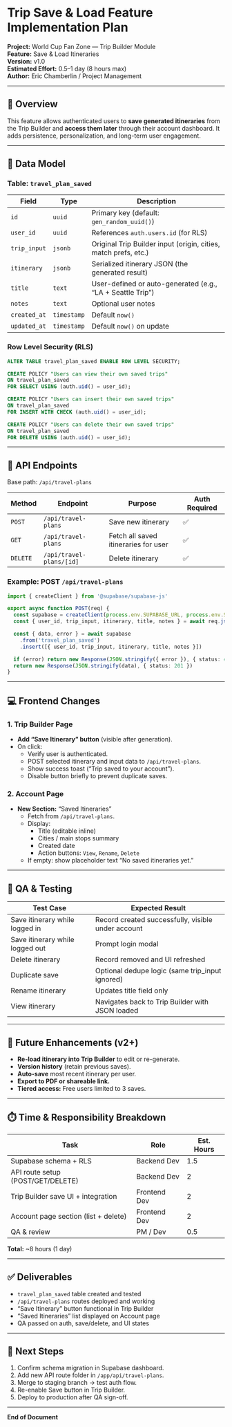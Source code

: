 # Trip Save & Load Feature Implementation Plan
**Project:** World Cup Fan Zone — Trip Builder Module  
**Feature:** Save & Load Itineraries  
**Version:** v1.0  
**Estimated Effort:** 0.5–1 day (8 hours max)  
**Author:** Eric Chamberlin / Project Management

---

## 🎯 Overview
This feature allows authenticated users to **save generated itineraries** from the Trip Builder and **access them later** through their account dashboard. It adds persistence, personalization, and long-term user engagement.

---

## 🧩 Data Model

### Table: `travel_plan_saved`

| Field | Type | Description |
|--------|------|--------------|
| `id` | `uuid` | Primary key (default: `gen_random_uuid()`) |
| `user_id` | `uuid` | References `auth.users.id` (for RLS) |
| `trip_input` | `jsonb` | Original Trip Builder input (origin, cities, match prefs, etc.) |
| `itinerary` | `jsonb` | Serialized itinerary JSON (the generated result) |
| `title` | `text` | User-defined or auto-generated (e.g., “LA + Seattle Trip”) |
| `notes` | `text` | Optional user notes |
| `created_at` | `timestamp` | Default `now()` |
| `updated_at` | `timestamp` | Default `now()` on update |

### Row Level Security (RLS)
```sql
ALTER TABLE travel_plan_saved ENABLE ROW LEVEL SECURITY;

CREATE POLICY "Users can view their own saved trips"
ON travel_plan_saved
FOR SELECT USING (auth.uid() = user_id);

CREATE POLICY "Users can insert their own saved trips"
ON travel_plan_saved
FOR INSERT WITH CHECK (auth.uid() = user_id);

CREATE POLICY "Users can delete their own saved trips"
ON travel_plan_saved
FOR DELETE USING (auth.uid() = user_id);
```

---

## 🧠 API Endpoints

Base path: `/api/travel-plans`

| Method | Endpoint | Purpose | Auth Required |
|---------|-----------|----------|----------------|
| `POST` | `/api/travel-plans` | Save new itinerary | ✅ |
| `GET` | `/api/travel-plans` | Fetch all saved itineraries for user | ✅ |
| `DELETE` | `/api/travel-plans/[id]` | Delete itinerary | ✅ |

### Example: POST `/api/travel-plans`
```typescript
import { createClient } from '@supabase/supabase-js'

export async function POST(req) {
  const supabase = createClient(process.env.SUPABASE_URL, process.env.SUPABASE_ANON_KEY)
  const { user_id, trip_input, itinerary, title, notes } = await req.json()

  const { data, error } = await supabase
    .from('travel_plan_saved')
    .insert([{ user_id, trip_input, itinerary, title, notes }])

  if (error) return new Response(JSON.stringify({ error }), { status: 400 })
  return new Response(JSON.stringify(data), { status: 201 })
}
```

---

## 💻 Frontend Changes

### 1. Trip Builder Page
- **Add “Save Itinerary” button** (visible after generation).
- On click:
  - Verify user is authenticated.
  - POST selected itinerary and input data to `/api/travel-plans`.
  - Show success toast (“Trip saved to your account”).
  - Disable button briefly to prevent duplicate saves.

### 2. Account Page
- **New Section:** “Saved Itineraries”
  - Fetch from `/api/travel-plans`.
  - Display:
    - Title (editable inline)
    - Cities / main stops summary
    - Created date
    - Action buttons: `View`, `Rename`, `Delete`
  - If empty: show placeholder text “No saved itineraries yet.”

---

## 🧪 QA & Testing

| Test Case | Expected Result |
|------------|----------------|
| Save itinerary while logged in | Record created successfully, visible under account |
| Save itinerary while logged out | Prompt login modal |
| Delete itinerary | Record removed and UI refreshed |
| Duplicate save | Optional dedupe logic (same trip_input ignored) |
| Rename itinerary | Updates title field only |
| View itinerary | Navigates back to Trip Builder with JSON loaded |

---

## 🧱 Future Enhancements (v2+)
- **Re-load itinerary into Trip Builder** to edit or re-generate.  
- **Version history** (retain previous saves).  
- **Auto-save** most recent itinerary per user.  
- **Export to PDF or shareable link.**  
- **Tiered access:** Free users limited to 3 saves.

---

## ⏱️ Time & Responsibility Breakdown

| Task | Role | Est. Hours |
|-------|------|------------|
| Supabase schema + RLS | Backend Dev | 1.5 |
| API route setup (POST/GET/DELETE) | Backend Dev | 2 |
| Trip Builder save UI + integration | Frontend Dev | 2 |
| Account page section (list + delete) | Frontend Dev | 2 |
| QA & review | PM / Dev | 0.5 |

**Total:** ~8 hours (1 day)

---

## ✅ Deliverables
- `travel_plan_saved` table created and tested  
- `/api/travel-plans` routes deployed and working  
- “Save Itinerary” button functional in Trip Builder  
- “Saved Itineraries” list displayed on Account page  
- QA passed on auth, save/delete, and UI states

---

## 🚀 Next Steps
1. Confirm schema migration in Supabase dashboard.  
2. Add new API route folder in `/app/api/travel-plans`.  
3. Merge to staging branch → test auth flow.  
4. Re-enable Save button in Trip Builder.  
5. Deploy to production after QA sign-off.

---

**End of Document**
